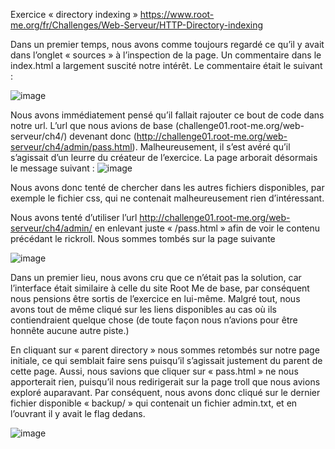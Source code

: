 Exercice « directory indexing » https://www.root-me.org/fr/Challenges/Web-Serveur/HTTP-Directory-indexing

Dans un premier temps, nous avons comme toujours regardé ce qu’il y avait dans l’onglet « sources » à l’inspection de la page.
Un commentaire dans le index.html a largement suscité notre intérêt. Le commentaire était le suivant :

![image](https://user-images.githubusercontent.com/91453689/166661183-a4838904-6518-4dac-8f22-0985f795c67e.png)

Nous avons immédiatement pensé qu’il fallait rajouter ce bout de code dans notre url.
L’url que nous avions de base (challenge01.root-me.org/web-serveur/ch4/) devenant donc
(http://challenge01.root-me.org/web-serveur/ch4/admin/pass.html).
Malheureusement, il s’est avéré qu’il s’agissait d’un leurre du créateur de l’exercice. La page arborait désormais le message suivant :
![image](https://user-images.githubusercontent.com/91453689/166659096-d41d1e4d-433a-4b6c-85ac-461a8c846abe.png)

Nous avons donc tenté de chercher dans les autres fichiers disponibles, par exemple le fichier css, qui ne contenait malheureusement rien d’intéressant.

Nous avons tenté d’utiliser l’url http://challenge01.root-me.org/web-serveur/ch4/admin/  en enlevant juste « /pass.html » afin de voir le contenu précédant le rickroll.
Nous sommes tombés sur la page suivante

![image](https://user-images.githubusercontent.com/91453689/166659142-16781584-f79e-4d63-81b4-8b0faa2d7b4e.png)

Dans un premier lieu, nous avons cru que ce n’était pas la solution, car l’interface était similaire à celle du site Root Me de base, par conséquent nous pensions être sortis de l’exercice en lui-même. Malgré tout, nous avons tout de même cliqué sur les liens disponibles au cas où ils contiendraient quelque chose (de toute façon nous n’avions pour être honnête aucune autre piste.)

En cliquant sur « parent directory » nous sommes retombés sur notre page initiale, ce qui semblait faire sens puisqu’il s’agissait justement du parent de cette page.
Aussi, nous savions que cliquer sur « pass.html » ne nous apporterait rien, puisqu’il nous redirigerait sur la page troll que nous avions exploré auparavant. 
Par conséquent, nous avons donc cliqué sur le dernier fichier disponible « backup/ » qui contenait un fichier admin.txt, et en l’ouvrant il y avait le flag dedans.  

![image](https://user-images.githubusercontent.com/91453689/166659171-ae5238c8-36ea-4e46-a4e0-6aaf0f54f90e.png)
